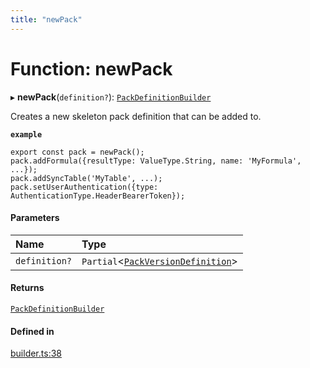 ```yaml
---
title: "newPack"
---
```

# Function: newPack

▸ **newPack**(`definition?`): [`PackDefinitionBuilder`](../classes/PackDefinitionBuilder.md)

Creates a new skeleton pack definition that can be added to.

**`example`**
```
export const pack = newPack();
pack.addFormula({resultType: ValueType.String, name: 'MyFormula', ...});
pack.addSyncTable('MyTable', ...);
pack.setUserAuthentication({type: AuthenticationType.HeaderBearerToken});
```

#### Parameters

| Name | Type |
| :------ | :------ |
| `definition?` | `Partial`<[`PackVersionDefinition`](../interfaces/PackVersionDefinition.md)\> |

#### Returns

[`PackDefinitionBuilder`](../classes/PackDefinitionBuilder.md)

#### Defined in

[builder.ts:38](https://github.com/coda/packs-sdk/blob/main/builder.ts#L38)
